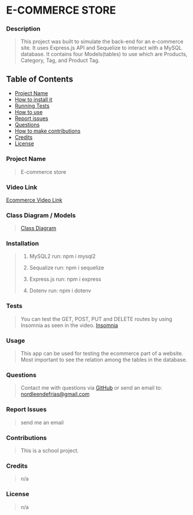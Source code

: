 # E-COMMERCE STORE

### **Description**
> This project was built to simulate the back-end for an e-commerce site. It uses Express.js API and Sequelize to interact with a MySQL database. It contains four Models(tables) to use which are Products, Category, Tag, and Product Tag.

## **Table of Contents**
- [Project Name](#project_name)
- [How to install it](#installation)
- [Running Tests](#tests)
- [How to use](#usage)
- [Report issues](#issues)
- [Questions](#username)
- [How to make contributions](#contributions)
- [Credits](#credits)
- [License](#license)

### **Project Name**

> E-commerce store

### **Video Link**

[Ecommerce Video Link](https://drive.google.com/file/d/1Wy4pAqDoh-ism1Keh9wK2G-TUbcIiiAz/view?usp=sharing)

### **Class Diagram / Models**

> [Class Diagram](https://drive.google.com/file/d/1tiRt-R7jmaPoWqpQ0sWSWFoNrhK0x-OT/view?usp=sharing)

### **Installation**

> 1. MySQL2 run: npm i mysql2
>
> 2. Sequalize run: npm i sequelize
>
> 3. Express.js run: npm i express
>
> 4. Dotenv run: npm i dotenv

### **Tests**

> You can test the GET, POST, PUT and DELETE routes by using Insomnia as seen in the video.
>[Insomnia](https://insomnia.rest/)
### **Usage**

> This app can be used for testing the ecommerce part of a website. Most important to see the relation among the tables in the database.

### **Questions**

> Contact me with questions via [GitHub](https://github.com/NDF-WEB-DEV) or send an email to: nordleendefrias@gmail.com
### **Report Issues**

> send me an email

### **Contributions**

> This is a school project.
### **Credits**

> n/a

### **License**

> n/a